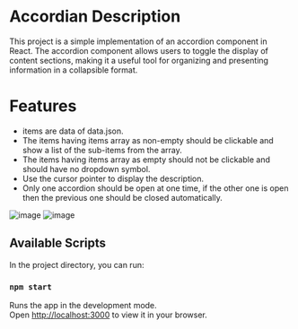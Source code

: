 # Accordian Description

This project is a simple implementation of an accordion component in React. The accordion component allows users to toggle the display of content sections, making it a useful tool for organizing and presenting information in a collapsible format.

# Features
 - items are data of data.json.
 - The items having items array as non-empty should be clickable and show a list of the sub-items from the array.
 - The items having items array as empty should not be clickable and should have no dropdown symbol.
- Use the cursor pointer to display the description.
- Only one accordion should be open at one time, if the other one is open then the previous one should be closed automatically.

![image](https://github.com/Abhinav-gupta103/Accordian/assets/101502988/6f5a2974-d206-4866-a265-5041ac12eb4f)
![image](https://github.com/Abhinav-gupta103/Accordian/assets/101502988/87a329b5-5862-473b-9e0e-e164d6bc507b)



## Available Scripts

In the project directory, you can run:

### `npm start`

Runs the app in the development mode.\
Open [http://localhost:3000](http://localhost:3000) to view it in your browser.
